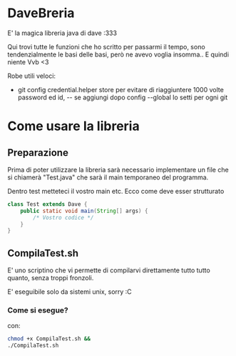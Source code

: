 # DaveBreria
E' la magica libreria java di dave :333

Qui trovi tutte le funzioni che ho scritto per passarmi il tempo,
sono tendenzialmente le basi delle basi, però ne avevo voglia insomma.. E quindi niente
Vvb <3

Robe utili veloci:
- git config credential.helper store per evitare di riaggiuntere 1000 volte password ed id, 
-- se aggiungi dopo config --global lo setti per ogni git

# Come usare la libreria
## Preparazione
Prima di poter utilizzare la libreria sarà necessario 
implementare un file che si chiamerà "Test.java" che sarà
il main temporaneo del programma. 

Dentro test metteteci il vostro main etc. Ecco come
deve esser strutturato 

```java
class Test extends Dave {
	public static void main(String[] args) {
		/* Vostro codice */
	}
}
```

## CompilaTest.sh
E' uno scriptino che vi permette di compilarvi direttamente
tutto tutto quanto, senza troppi fronzoli. 

E' eseguibile solo da sistemi unix, sorry :C 

### Come si esegue? 
con: 
```bash
chmod +x CompilaTest.sh &&
./CompilaTest.sh
```
